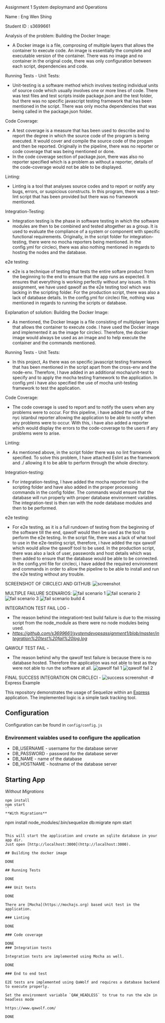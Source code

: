 Assignment 1 System deploymand and Operations

Name : Eng Wen Shing

Student ID : s3699661

Analysis of the problem:
Building the Docker Image:
- A Docker image is a file, comprosing of multiple layers that allows the container to execute code. An image is essentially the complete and executable version of the container. There was no image and no container in the original code, there was only configuration between each script, dependencies and code. 

Running Tests - Unit Tests: 
- Unit-testing is a software method which involves testing individual units of source code which usually involves one or more lines of code. There was test files and test scripts inside package.json and the test folder, but there was no specific javascript testing framework that has been mentioned in the script. There was only mocha dependencies that was being called in the package.json folder.

Code Coverage:
- A test coverage is a measure that has been used to describe and to report the degree in which the source code of the program is being executed. It would cover and compile the source code of the progam and then be reported. Originally in the pipeline, there was no reporter or code coverage that was being mentioned or done. 
- In the code coverage section of package.json, there was also no reporter specified which is a problem as without a reporter, details of the code-coverage would not be able to be displayed.

Linting:
- Linting is a tool that analyses source codes and to report or notify any bugs, errors, or suspicious constructs. In this program, there was a test-lint script that has been provided but there was no framework mentioned.

Integration-Testing:
- Integration testing is the phase in software testing in which the software modules are then to be combined and tested altogether as a group. It is used to evaluate the compliance of a system or component with specific functional requirements. Originally, in the script folder for integration-testing, there were no mocha reporters being mentioned. In the config.yml for circleci, there was also nothing mentioned in regards to hosting the nodes and the database.

e2e testing:
- e2e is a technique of testing that tests the entire softare product from the beginning to the end to ensure that the app runs as expected. It ensures that everything is working perfectly without any issues. In this assignment, we have used qawolf as the e2e testing tool which was lacking in the scripting folder. For the production script, there was also a lack of database details. In the config.yml for circleci file, nothing was mentioned in regards to running the scripts or database.

Explanation of solution:
Building the Docker Image:
- As mentioned, the Docker Image is a file consisting of multiplayer layers that allows the container to execute code. I have used the Docker image and implemented it as the image for circleci. Therefore, the docker image would always be used as an image and to help execute the container and the commands mentioned.

Running Tests - Unit Tests:
- In this project, As there was on specific javascript testing framework that has been mentioned in the script apart from the cross-env and the node-env. Therefore, I have added in an additional mocha/unit-test to specify and to apply the mocha testing framework to the application. In config.yml i have also specified the use of mocha unit-testing framework to test the application.

Code Coverage:
- The code coverage is used to report and to notify the users when any problems were to occur. For this pipeline, i have added the use of the nyc istanbul reporter allowing the application to be able to notify when any problems were to occur. With this, i have also added a reporter which would display the errors to the code-coverage to the users if any problems were to arise.

Linting:
- As mentioned above, in the script folder there was no lint framework specified. To solve this problem, I have attached Eslint as the framework and ./ allowing it to be able to perform through the whole directory. 

Integration-testing:
- For integration-testing, I have added the mocha reporter tool in the scripting folder and have also added in the proper processing commands in the config folder. The commands would ensure that the database will run properly with proper database environment variables. The integration-test is then ran with the node database modules and then to be performed.

e2e testing:
- For e2e testing, as it is a full rundown of testing from the beginning of the software till the end, qawolf would then be used as the tool to perform the e2e testing. In the script file, there was a lack of what tool to use in the e2e-testing script, therefore, i have added the npx qawolf which would allow the qawolf tool to be used. In the production script, there was also a lack of user, passwords and host details which was then added to ensure that the database would be able to be connected. In the config.yml file for circleci, i have added the required environment and commands in order to allow the pipeline to be able to install and run the e2e testing without any trouble.

SCREENSHOT OF CIRCLECI AND GITHUB:
![screenshot](https://github.com/s3699661/systemdevopsassignment1/blob/master/screenshotcircleci.PNG)


MULTIPLE FAILURE SCENARIOS:
![fail scenario 1](https://github.com/s3699661/systemdevopsassignment1/blob/master/failscenario1.PNG)
![fail scenario 2](https://github.com/s3699661/systemdevopsassignment1/blob/master/failscenario2.PNG)
![fail scenario 3](https://github.com/s3699661/systemdevopsassignment1/blob/master/failscenario3.PNG)
![fail scenario build 4](https://github.com/s3699661/systemdevopsassignment1/blob/master/failscenariobuild4.PNG)

INTEGRATION TEST FAIL LOG -
- The reason behind the integrationt-test build failure is due to the missing script from the node_module as there were no node modules being used. 
- *https://github.com/s3699661/systemdevopsassignment1/blob/master/integration%20test%20fail%20log.log*

QAWOLF TEST FAIL -
- The reason behind why the qawolf test failure is because there is no database hosted. Therefore the application was not able to test as they were not able to run the software at all.
![qawolf fail 1](https://github.com/s3699661/systemdevopsassignment1/blob/master/qawolf1.PNG)
![qawolf fail 2](https://github.com/s3699661/systemdevopsassignment1/blob/master/qawolf2.PNG)

FINAL SUCCESS INTEGRATION ON CIRCLECI -
![success screenshot](https://github.com/s3699661/systemdevopsassignment1/blob/master/finalintegration.PNG)
-# Express Example

This repository demonstrates the usage of Sequelize within an [Express](https://expressjs.com) application.
The implemented logic is a simple task tracking tool.

## Configuration

Configuration can be found in `config/config.js`

### Environment vaiables used to configure the application

- DB_USERNAME - username for the database server
- DB_PASSWORD - password for the database server
- DB_NAME - name of the database
- DB_HOSTNAME - hostname of the database server

## Starting App

*Without Migrations*

```
npm install
npm start
``
**With Migrations**

```
npm install
node_modules/.bin/sequelize db:migrate
npm start
```

This will start the application and create an sqlite database in your app dir.
Just open [http://localhost:3000](http://localhost:3000).

## Building the docker image

DONE

## Running Tests

DONE

### Unit tests

DONE

There are [Mocha](https://mochajs.org) based unit test in the application. 

### Linting

DONE

### Code coverage

DONE
### Integration tests

Integration tests are implemented using Mocha as well. 

DONE

### End to end test

E2E tests are implemented using QaWolf and requires a database backend to execute properly.

Set the environment variable `QAW_HEADLESS` to true to run the e2e in headless mode

https://www.qawolf.com/

DONE